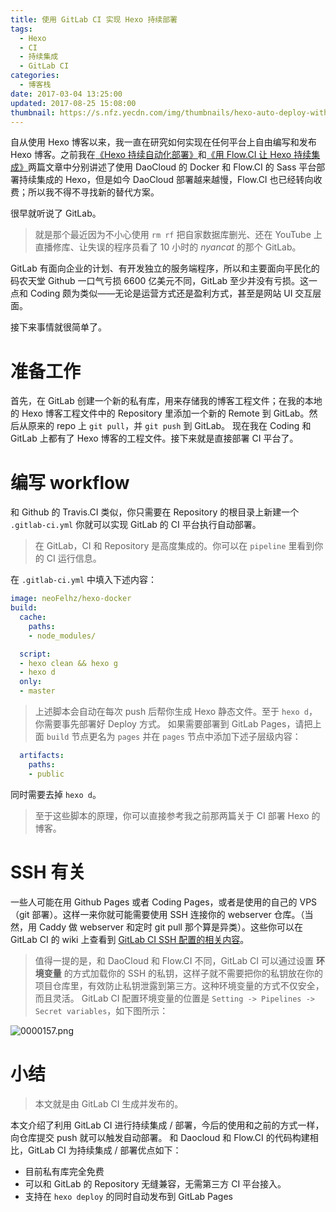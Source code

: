 ```yaml
---
title: 使用 GitLab CI 实现 Hexo 持续部署
tags:
  - Hexo
  - CI
  - 持续集成
  - GitLab CI
categories:
  - 博客栈
date: 2017-03-04 13:25:00
updated: 2017-08-25 15:08:00
thumbnail: https://s.nfz.yecdn.com/img/thumbnails/hexo-auto-deploy-with-gitlab-ci.png!blogth
---
```


自从使用 Hexo 博客以来，我一直在研究如何实现在任何平台上自由编写和发布 Hexo 博客。<!--more-->之前我在[《Hexo 持续自动化部署》](https://blog.neofelhz.space/archives/hexo-auto-deploy-with-daocloud.html)和[《用 Flow.CI 让 Hexo 持续集成》](https://blog.neofelhz.space/archives/hexo-auto-deploy-with-flow-ci.html)两篇文章中分别讲述了使用 DaoCloud 的 Docker 和 Flow.CI 的 Sass 平台部署持续集成的 Hexo，但是如今 DaoCloud 部署越来越慢，Flow.CI 也已经转向收费；所以我不得不寻找新的替代方案。

很早就听说了 GitLab。

> 就是那个最近因为不小心使用 `rm rf` 把自家数据库删光、还在 YouTube 上直播修库、让失误的程序员看了 10 小时的 *nyancat* 的那个 GitLab。

GitLab 有面向企业的计划、有开发独立的服务端程序，所以和主要面向平民化的码农天堂 Github 一口气亏损 6600 亿美元不同，GitLab 至少并没有亏损。这一点和 Coding 颇为类似——无论是运营方式还是盈利方式，甚至是网站 UI 交互层面。

接下来事情就很简单了。

# 准备工作

首先，在 GitLab 创建一个新的私有库，用来存储我的博客工程文件；在我的本地的 Hexo 博客工程文件中的 Repository 里添加一个新的 Remote 到 GitLab。然后从原来的 repo 上 `git pull`，并 `git push` 到 GitLab。
现在我在 Coding 和 GitLab 上都有了 Hexo 博客的工程文件。接下来就是直接部署 CI 平台了。

# 编写 workflow

和 Github 的 Travis.CI 类似，你只需要在 Repository 的根目录上新建一个 `.gitlab-ci.yml` 你就可以实现 GitLab 的 CI 平台执行自动部署。

> 在 GitLab，CI 和 Repository 是高度集成的。你可以在 `pipeline` 里看到你的 CI 运行信息。

在 `.gitlab-ci.yml` 中填入下述内容：

```yaml
image: neoFelhz/hexo-docker
build:
  cache:
    paths:
    - node_modules/

  script:
  - hexo clean && hexo g
  - hexo d
  only:
  - master
```

> 上述脚本会自动在每次 push 后帮你生成 Hexo 静态文件。至于 `hexo d`，你需要事先部署好 Deploy 方式。
> 如果需要部署到 GitLab Pages，请把上面 `build` 节点更名为 `pages` 并在 `pages` 节点中添加下述子层级内容：

```yaml
  artifacts:
    paths:
    - public
```

同时需要去掉 `hexo d`。

> 至于这些脚本的原理，你可以直接参考我之前那两篇关于 CI 部署 Hexo 的博客。

# SSH 有关

一些人可能在用 Github Pages 或者 Coding Pages，或者是使用的自己的 VPS（git 部署）。这样一来你就可能需要使用 SSH 连接你的 webserver 仓库。（当然，用 Caddy 做 webserver 和定时 git pull 那个算是异类）。这些你可以在 GitLab CI 的 wiki 上查看到 [GitLab CI SSH 配置的相关内容](https://docs.gitlab.com/ee/ci/ssh_keys/README.html)。

> 值得一提的是，和 DaoCloud 和 Flow.CI 不同，GitLab CI 可以通过设置 **环境变量** 的方式加载你的 SSH 的私钥，这样子就不需要把你的私钥放在你的项目仓库里，有效防止私钥泄露到第三方。这种环境变量的方式不仅安全，而且灵活。
> GitLab CI 配置环境变量的位置是 `Setting -> Pipelines -> Secret variables`，如下图所示：

![0000157.png](https://i.nfz.yecdn.com/i/0000157.png)

# 小结

> 本文就是由 GitLab CI 生成并发布的。

本文介绍了利用 GitLab CI 进行持续集成 / 部署，今后的使用和之前的方式一样，向仓库提交 push 就可以触发自动部署。
和 Daocloud 和 Flow.CI 的代码构建相比，GitLab CI 为持续集成 / 部署优点如下：

- 目前私有库完全免费
- 可以和 GitLab 的 Repository 无缝兼容，无需第三方 CI 平台接入。
- 支持在 `hexo deploy` 的同时自动发布到 GitLab Pages
